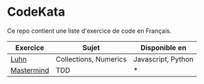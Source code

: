CodeKata
========

Ce repo contient une liste d'exercice de code en Français.

| Exercice                           | Sujet                 | Disponible en      |
| ---------------------------------- | --------------------- | ------------------ |
| [Luhn](exercises/luhn)             | Collections, Numerics | Javascript, Python |
| [Mastermind](exercises/mastermind) | TDD                   | *                  |